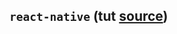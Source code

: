 `react-native` (tut [source](https://egghead.io/lessons/react-native-create-a-react-native-app-and-run-it-on-the-ios-simulator-and-android-emulator))
---

